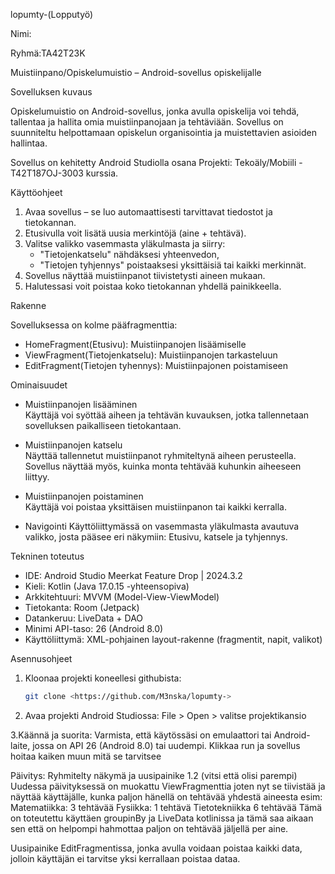 lopumty-(Lopputyö)

Nimi:

Ryhmä:TA42T23K

Muistiinpano/Opiskelumuistio – Android-sovellus opiskelijalle

Sovelluksen kuvaus

Opiskelumuistio on Android-sovellus, jonka avulla opiskelija voi tehdä, tallentaa ja hallita omia muistiinpanojaan ja tehtäviään. Sovellus on suunniteltu helpottamaan opiskelun organisointia ja muistettavien asioiden hallintaa.

Sovellus on kehitetty Android Studiolla osana Projekti: Tekoäly/Mobiili - T42T187OJ-3003 kurssia.


Käyttöohjeet

1. Avaa sovellus – se luo automaattisesti tarvittavat tiedostot ja tietokannan.
2. Etusivulla voit lisätä uusia merkintöjä (aine + tehtävä).
3. Valitse valikko vasemmasta yläkulmasta ja siirry:
   - "Tietojenkatselu" nähdäksesi yhteenvedon,
   - "Tietojen tyhjennys" poistaaksesi yksittäisiä tai kaikki merkinnät.
4. Sovellus näyttää muistiinpanot tiivistetysti aineen mukaan.
5. Halutessasi voit poistaa koko tietokannan yhdellä painikkeella.


Rakenne

Sovelluksessa on kolme pääfragmenttia:

- HomeFragment(Etusivu): Muistiinpanojen lisäämiselle
- ViewFragment(Tietojenkatselu): Muistiinpanojen tarkasteluun
- EditFragment(Tietojen tyhennys): Muistiinpajonen poistamiseen

Ominaisuudet

-  Muistiinpanojen lisääminen  
  Käyttäjä voi syöttää aiheen ja tehtävän kuvauksen, jotka tallennetaan sovelluksen paikalliseen tietokantaan.

-  Muistiinpanojen katselu  
  Näyttää tallennetut muistiinpanot ryhmiteltynä aiheen perusteella. Sovellus näyttää myös, kuinka monta tehtävää kuhunkin aiheeseen liittyy.

-  Muistiinpanojen poistaminen  
  Käyttäjä voi poistaa yksittäisen muistiinpanon tai kaikki kerralla.

-  Navigointi
  Käyttöliittymässä on vasemmasta yläkulmasta avautuva valikko, josta pääsee eri näkymiin: Etusivu, katsele ja tyhjennys.

Tekninen toteutus

- IDE: Android Studio Meerkat Feature Drop | 2024.3.2  
- Kieli: Kotlin (Java 17.0.15 -yhteensopiva) 
- Arkkitehtuuri: MVVM (Model-View-ViewModel)  
- Tietokanta: Room (Jetpack)  
- Datankeruu: LiveData + DAO  
- Minimi API-taso: 26 (Android 8.0)
- Käyttöliittymä: XML-pohjainen layout-rakenne (fragmentit, napit, valikot)

Asennusohjeet

1. Kloonaa projekti koneellesi githubista:
    ```bash
   git clone <https://github.com/M3nska/lopumty->

2. Avaa projekti Android Studiossa:
File > Open > valitse projektikansio

3.Käännä ja suorita:
Varmista, että käytössäsi on emulaattori tai Android-laite, jossa on API 26 (Android 8.0) tai uudempi.
Klikkaa run ja sovellus hoitaa kaiken muun mitä se tarvitsee

Päivitys: Ryhmitelty näkymä ja uusipainike 1.2 (vitsi että olisi parempi)
Uudessa päivityksessä on muokattu ViewFragmenttia joten nyt se tiivistää ja näyttää käyttäjälle, kunka paljon hänellä on
tehtävää yhdestä aineesta esim:
Matematiikka: 3 tehtävää
Fysiikka: 1 tehtävä
Tietotekniikka 6 tehtävää
Tämä on toteutettu käyttäen groupinBy ja LiveData kotlinissa ja tämä saa aikaan sen että on helpompi hahmottaa
paljon on tehtävää jäljellä per aine.

Uusipainike EditFragmentissa, jonka avulla voidaan poistaa kaikki data, jolloin käyttäjän ei tarvitse yksi kerrallaan poistaa dataa.
